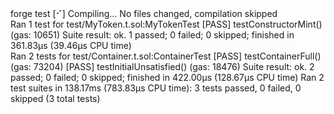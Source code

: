 <div id="termynal" data-termynal>
    <span data-ty="input"><span class="file-path"></span>forge test</span>
    <span data-ty>[⠊] Compiling...</span>
    <span data-ty>No files changed, compilation skipped</span>
    <br>
    <span data-ty>Ran 1 test for test/MyToken.t.sol:MyTokenTest</span>
    <span data-ty>[PASS] testConstructorMint() (gas: 10651)</span>
    <span data-ty>Suite result: ok. 1 passed; 0 failed; 0 skipped; finished in 361.83µs (39.46µs CPU time)</span>
    <br>
    <span data-ty>Ran 2 tests for test/Container.t.sol:ContainerTest</span>
    <span data-ty>[PASS] testContainerFull() (gas: 73204)</span>
    <span data-ty>[PASS] testInitialUnsatisfied() (gas: 18476)</span>
    <span data-ty>Suite result: ok. 2 passed; 0 failed; 0 skipped; finished in 422.00µs (128.67µs CPU time)</span>
    <span data-ty>Ran 2 test suites in 138.17ms (783.83µs CPU time): 3 tests passed, 0 failed, 0 skipped (3 total tests)</span>
    <span data-ty="input"><span class="file-path"></span></span>
</div>
